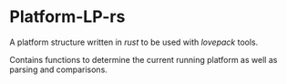 # Platform-LP-rs
A platform structure written in *rust* to be used with *lovepack* tools.

Contains functions to determine the current running platform as well as parsing and comparisons.